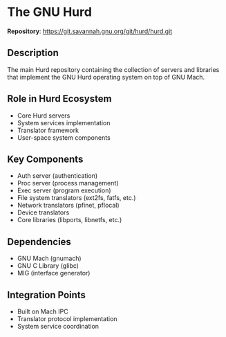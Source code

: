 # The GNU Hurd

**Repository**: https://git.savannah.gnu.org/git/hurd/hurd.git

## Description
The main Hurd repository containing the collection of servers and libraries that implement the GNU Hurd operating system on top of GNU Mach.

## Role in Hurd Ecosystem
- Core Hurd servers
- System services implementation
- Translator framework
- User-space system components

## Key Components
- Auth server (authentication)
- Proc server (process management)
- Exec server (program execution)
- File system translators (ext2fs, fatfs, etc.)
- Network translators (pfinet, pflocal)
- Device translators
- Core libraries (libports, libnetfs, etc.)

## Dependencies
- GNU Mach (gnumach)
- GNU C Library (glibc)
- MIG (interface generator)

## Integration Points
- Built on Mach IPC
- Translator protocol implementation
- System service coordination